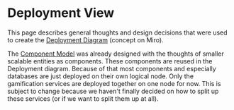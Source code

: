 # Deployment View

This page describes general thoughts and design decisions that were used to create the [Deployment Diagram](https://miro.com/app/board/o9J_ldsCOKg=/?moveToWidget=3074457352127621741&cot=12) (concept on Miro).

The [Component Model](./Application-Architecture--Implementation-View) was already designed with the thoughts of smaller scalable entities as components. These components are reused in the Deployment diagram. Because of that most components and especially databases are just deployed on their own logical node. Only the gamification services are deployed together on one node for now. This is subject to change because we haven't finally decided on how to split up these services (or if we want to split them up at all).
